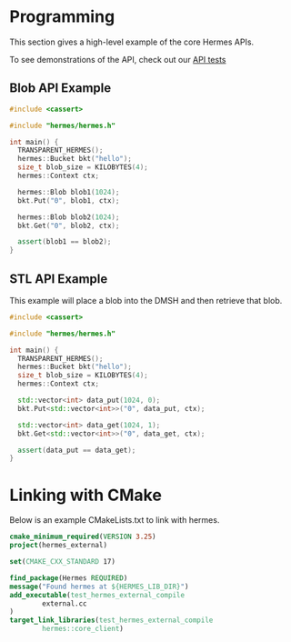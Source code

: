 # Programming

This section gives a high-level example of the core Hermes APIs.

To see demonstrations of the API, check out our [API tests](https://github.com/iowarp/content-transfer-engine/blob/main/test/unit/hermes/test_bucket.cc)

## Blob API Example
```cpp
#include <cassert>

#include "hermes/hermes.h"

int main() {
  TRANSPARENT_HERMES();
  hermes::Bucket bkt("hello");
  size_t blob_size = KILOBYTES(4);
  hermes::Context ctx;

  hermes::Blob blob1(1024);
  bkt.Put("0", blob1, ctx);

  hermes::Blob blob2(1024);
  bkt.Get("0", blob2, ctx);

  assert(blob1 == blob2);
}
```

## STL API Example

This example will place a blob into the DMSH and then retrieve that blob.

```cpp
#include <cassert>

#include "hermes/hermes.h"

int main() {
  TRANSPARENT_HERMES();
  hermes::Bucket bkt("hello");
  size_t blob_size = KILOBYTES(4);
  hermes::Context ctx;

  std::vector<int> data_put(1024, 0);
  bkt.Put<std::vector<int>>("0", data_put, ctx);

  std::vector<int> data_get(1024, 1);
  bkt.Get<std::vector<int>>("0", data_get, ctx);

  assert(data_put == data_get);
}
```

# Linking with CMake

Below is an example CMakeLists.txt to link with hermes.

```cmake
cmake_minimum_required(VERSION 3.25)
project(hermes_external)

set(CMAKE_CXX_STANDARD 17)

find_package(Hermes REQUIRED)
message("Found hermes at ${HERMES_LIB_DIR}")
add_executable(test_hermes_external_compile
        external.cc
)
target_link_libraries(test_hermes_external_compile
        hermes::core_client)
```